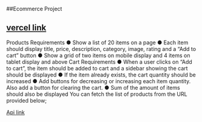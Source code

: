 ##Ecommerce Project

## [vercel link](https://ecommerce-nine-lac.vercel.app/)

Products Requirements
● Show a list of 20 items on a page
● Each item should display title, price, description, category, image, rating and a “Add to
cart” button
● Show a grid of two items on mobile display and 4 items on tablet display and above
Cart Requirements
● When a user clicks on “Add to cart”, the item should be added to cart and a sidebar
showing the cart should be displayed
● If the item already exists, the cart quantity should be increased
● Add buttons for decreasing or increasing each item quantity. Also add a button for
clearing the cart.
● Sum of the amount of items should also be displayed
You can fetch the list of products from the URL provided below;

[Api  link](https://fakestoreapi.com/products)
